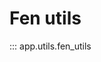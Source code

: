# Fen utils

::: app.utils.fen_utils

<!--veuillez lire le README.MD à la racine du projet afin de déployer la documentation-->